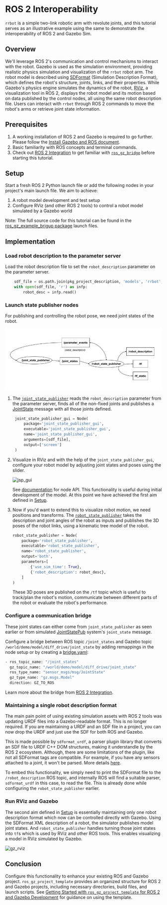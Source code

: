 # ROS 2 Interoperability

`rrbot` is a simple two-link robotic arm with revolute joints, and this tutorial serves as an illustrative example using the same to demonstrate the interoperability of ROS 2 and Gazebo Sim.

## Overview
We'll leverage ROS 2's communication and control mechanisms to interact with the robot. Gazebo is used as the simulation environment, providing realistic physics simulation and visualization of the `rrbot` robot arm.
The robot model is described using [SDFormat](http://sdformat.org/) (Simulation Description Format), which defines the robot's structure, joints, links, and their properties.
While Gazebo's physics engine simulates the dynamics of the robot, [RViz](https://github.com/ros2/rviz), a visualization tool in ROS 2, displays the robot model and its motion based on data published by the control nodes, all using the same robot description file.
Users can interact with `rrbot` through ROS 2 commands to move the robot's arms or retrieve joint state information.

## Prerequisites

1. A working installation of ROS 2 and Gazebo is required to go further. Please follow the [Install Gazebo and ROS document](/docs/ros_installation). 
2. Basic familiarity with ROS concepts and terminal commands.
3. Check out [ROS 2 Integration](ros2_integration) to get familiar with [`ros_gz_bridge`](https://github.com/gazebosim/ros_gz) before starting this tutorial.

## Setup

Start a fresh ROS 2 Python launch file or add the following nodes in your project's main launch file. We aim to achieve:
1. A robot model development and test setup
2. Configure RViz (and other ROS 2 tools) to control a robot model simulated by a Gazebo world

Note: The full source code for this tutorial can be found in the [ros_gz_example_brigup package](https://github.com/gazebosim/ros_gz_project_template/tree/main/ros_gz_example_bringup/launch) launch files.

## Implementation

### Load robot description to the parameter server

Load the robot description file to set the `robot_description` parameter on the parameter server.

```python
    sdf_file = os.path.join(pkg_project_description, 'models', 'rrbot', 'model.sdf')
    with open(sdf_file, 'r') as infp:
        robot_desc = infp.read()
```

### Launch state publisher nodes

For publishing and controlling the robot pose, we need joint states of the robot.

![jsp](tutorials/ros2_integration/jsp_diagram.jpg)

1. The [`joint_state_publisher`](https://github.com/ros/joint_state_publisher) reads the `robot_description` parameter from the parameter server, finds all of the non-fixed joints and publishes a [JointState](https://docs.ros.org/en/api/sensor_msgs/html/msg/JointState.html) message with all those joints defined.
   ```python
    joint_state_publisher_gui = Node(
        package='joint_state_publisher_gui',
        executable='joint_state_publisher_gui',
        name='joint_state_publisher_gui',
        arguments=[sdf_file],
        output=['screen']
    )
    ```
2. Visualize in RViz and with the help of the `joint_state_publisher_gui`, configure your robot model by adjusting joint states and poses using the slider.

   ![jsp_gui](tutorials/ros2_integration/jsp_gui.png)

   See [documentation](http://docs.ros.org/en/rolling/p/joint_state_publisher_gui/) for node API.
   This functionality is useful during initial development of the model.
   At this point we have achieved the first aim defined in [Setup](#Setup). 

3. Now if you'd want to extend this to visualize robot motion, we need positions and transforms.
   The [`robot_state_publisher`](https://github.com/ros/robot_state_publisher) takes the description and joint angles of the robot as inputs and publishes the 3D poses of the robot links, using a kinematic tree model of the robot.
    ```python
    robot_state_publisher = Node(
        package='robot_state_publisher',
        executable='robot_state_publisher',
        name='robot_state_publisher',
        output='both',
        parameters=[
            {'use_sim_time': True},
            {'robot_description': robot_desc},
        ]
    )
    ```
   These 3D poses are published on the `/tf` topic which is useful to track/plan the robot's motion, communicate between different parts of the robot or evaluate the robot's performance.

### Configure a communication bridge

These joint states can either come from `joint_state_publisher` as seen earlier or from simulated [JointStatePub](https://gazebosim.org/api/sim/8/classgz_1_1sim_1_1systems_1_1JointStatePublisher.html) system's `joint_state` message.

Configure a bridge between ROS topic `/joint_states` and Gazebo topic `/world/demo/model/diff_drive/joint_state` by adding remappings in the node setup or by creating a [bridge.yaml](https://github.com/gazebosim/ros_gz_project_template/blob/main/ros_gz_example_bringup/config/ros_gz_example_bridge.yaml):

```bash
- ros_topic_name: "/joint_states"
  gz_topic_name: "/world/demo/model/diff_drive/joint_state"
  ros_type_name: "sensor_msgs/msg/JointState"
  gz_type_name: "gz.msgs.Model"
  direction: GZ_TO_ROS
```

Learn more about the bridge from [ROS 2 Integration](ros2_integration).

### Maintaining a single robot description format

The main pain point of using existing simulation assets with ROS 2 tools was updating URDF files into a Gazebo-readable format. This is no longer required. If you are maintaining a URDF and an SDF file in a project, you can now drop the URDF and just use the SDF for both ROS and Gazebo.

This is made possible by `sdformat_urdf`, a parser plugin library that converts an SDF file to URDF C++ DOM structures, making it understandle by the ROS 2 ecosystem.
Although, there are some limitations of the plugin, like not all SDFormat tags are compatible. For example, if you have any sensors attached to a joint, it won't be parsed. More details [here](https://github.com/ros/sdformat_urdf/tree/ros2/sdformat_urdf).

To embed this functionality, we simply need to print the SDFormat file to the `/robot_description` ROS topic, and internally ROS will find a suitable parser, `sdformat_urdf` in this case, to read the file. This is already done while configuring the `robot_state_publisher` earlier.

### Run RViz and Gazebo

The second aim defined in [Setup](#Setup) is essentially maintaining only one robot description format which now can be controlled directly with Gazebo.
Using the SDFormat XML description of a robot, the simulator publishes model joint states.
And `robot_state_publisher` handles turning those joint states into `tf`s which is used by RViz and other ROS tools.
This enables visualizing a model in RViz simulated by Gazebo.

![gz_rviz](tutorials/ros2_integration/gz_rviz.gif)

## Conclusion

Configure this functionality to enhance your existing ROS and Gazebo project.
`ros_gz_project_template` provides an organized structure for ROS 2 and Gazebo projects, including necessary directories, build files, and launch scripts.
See [Getting Started with `ros_gz_project_template` for ROS 2 and Gazebo Development](ros_gz_project_template_guide) for guidance on using the template.
